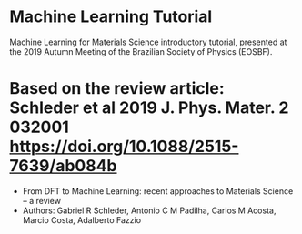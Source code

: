 # Machine Learning Tutorial
Machine Learning for Materials Science introductory tutorial, presented at the 2019 Autumn Meeting of the Brazilian Society of Physics (EOSBF).

# Based on the review article: Schleder et al 2019 J. Phys. Mater. 2 032001 https://doi.org/10.1088/2515-7639/ab084b
- From DFT to Machine Learning: recent approaches to Materials Science – a review
- Authors: Gabriel R Schleder, Antonio C M Padilha, Carlos M Acosta, Marcio Costa, Adalberto Fazzio 
